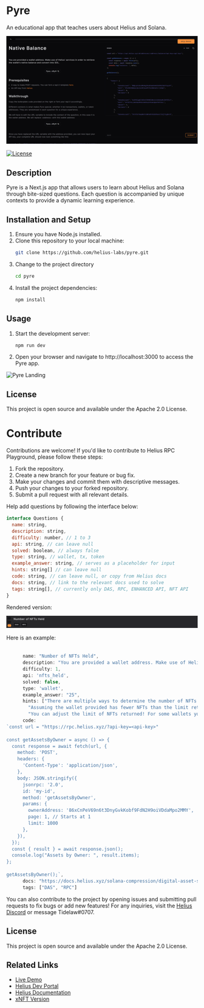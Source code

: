 # Pyre

An educational app that teaches users about Helius and Solana.

![Pyre Demo](/public/pyre-demo.png)


[![License](https://img.shields.io/github/license/saltstack/salt)](https://opensource.org/license/apache-2-0/T)

## Description
Pyre is a Next.js app that allows users to learn about Helius and Solana through bite-sized questions. Each question is accompanied by unique contexts to provide a dynamic learning experience.

## Installation and Setup
1. Ensure you have Node.js installed.
2. Clone this repository to your local machine:
   ```bash
   git clone https://github.com/helius-labs/pyre.git
3. Change to the project directory
    ```bash 
    cd pyre
4. Install the project dependencies:
    ```bash
    npm install
## Usage
1. Start the development server: 
    ```bash
    npm run dev
2. Open your browser and navigate to http://localhost:3000 to access the Pyre app.

![Pyre Landing](/public/pyre-landing.png)

## License
This project is open source and available under the Apache 2.0 License.

# **Contribute**

Contributions are welcome! If you'd like to contribute to Helius RPC Playground, please follow these steps:

1. Fork the repository.
2. Create a new branch for your feature or bug fix.
3. Make your changes and commit them with descriptive messages.
4. Push your changes to your forked repository.
5. Submit a pull request with all relevant details.

Help add questions by following the interface below:

``` js
interface Questions {
  name: string,
  description: string,
  difficulty: number, // 1 to 3
  api: string, // can leave null
  solved: boolean, // always false
  type: string, // wallet, tx, token
  example_answer: string, // serves as a placeholder for input
  hints: string[] // can leave null
  code: string, // can leave null, or copy from Helius docs
  docs: string, // link to the relevant docs used to solve
  tags: string[], // currently only DAS, RPC, ENHANCED API, NFT API
}
```

Rendered version:

![Pyre Question](/public/pyre-question.png)


Here is an example:
```js
    
      name: "Number of NFTs Held",
      description: "You are provided a wallet address. Make use of Helius' service to determine the number of NFTs held by the provided wallet.",
      difficulty: 1,
      api: 'nfts_held',
      solved: false,
      type: 'wallet',
      example_answer: "25",
      hints: ["There are multiple ways to determine the number of NFTs held, some options include: using the Balances API, using the more efficient DAS protocol.",
        "Assuming the wallet provided has fewer NFTs than the limit returned in one query, the answer would simply be the length of the returned NFT array.",
        "You can adjust the limit of NFTs returned! For some wallets you may still need to paginate."],
      code:
`const url = "https://rpc.helius.xyz/?api-key=<api-key>"

const getAssetsByOwner = async () => {
  const response = await fetch(url, {
    method: 'POST',
    headers: {
      'Content-Type': 'application/json',
    },
    body: JSON.stringify({
      jsonrpc: '2.0',
      id: 'my-id',
      method: 'getAssetsByOwner',
      params: {
        ownerAddress: '86xCnPeV69n6t3DnyGvkKobf9FdN2H9oiVDdaMpo2MMY',
        page: 1, // Starts at 1
        limit: 1000
      },
    }),
  });
  const { result } = await response.json();
  console.log("Assets by Owner: ", result.items);
};

getAssetsByOwner();`,
      docs: "https://docs.helius.xyz/solana-compression/digital-asset-standard-das-api/get-assets-by-owner",
      tags: ["DAS", "RPC"]

```

You can also contribute to the project by opening issues and submitting pull requests to fix bugs or add new features! For any inquiries, visit the [Helius Discord](https://discord.gg/helius) or message Tidelaw#0707.

## License
This project is open source and available under the Apache 2.0 License.

## Related Links
* [Live Demo](https://www.https://pyre.helius.xyz/)
* [Helius Dev Portal](https://dev.helius.xyz/dashboard/app)
* [Helius Documentation](https://docs.helius.xyz/)
* [xNFT Version](https://www.xnft.gg/app/7BvNHEnUZ9oVhpAVFaKSxgYUuHnJqb1sz51fVejFokpb)

